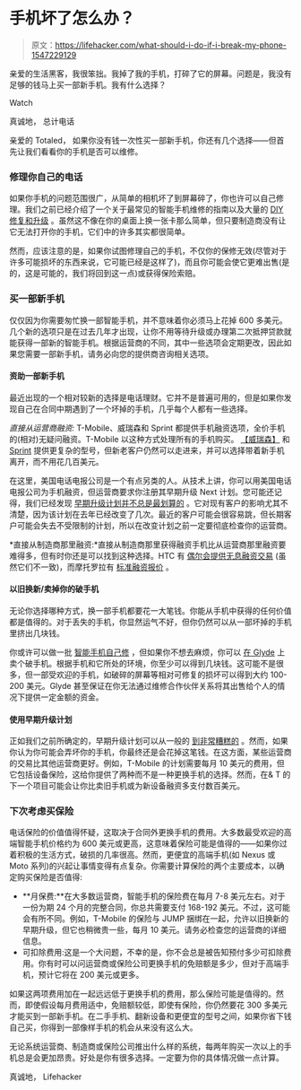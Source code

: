 # 手机坏了怎么办？

> 原文：<https://lifehacker.com/what-should-i-do-if-i-break-my-phone-1547229129>

亲爱的生活黑客，我很笨拙。我掉了我的手机，打碎了它的屏幕。问题是，我没有足够的钱马上买一部新手机。我有什么选择？

Watch

真诚地，
总计电话

亲爱的 Totaled，
如果你没有钱一次性买一部新手机，你还有几个选择——但首先让我们看看你的手机是否可以维修。

### 修理你自己的电话

如果你手机的问题范围很广，从简单的相机坏了到屏幕碎了，你也许可以自己修理。我们之前已经介绍了一个关于最常见的智能手机维修的指南以及大量的 [DIY 修复和升级](http://lifehacker.com/top-10-diy-repairs-and-upgrades-to-make-your-smartphone-5959359) 。虽然这不像在你的桌面上换一张卡那么简单，但只要制造商没有让它无法打开你的手机，它们中的许多其实都很简单。

然而，应该注意的是，如果你试图修理自己的手机，不仅你的保修无效(尽管对于许多可能损坏的东西来说，它可能已经是这样了)，而且你可能会使它更难出售(是的，这是可能的，我们将回到这一点)或获得保险索赔。

### 买一部新手机

仅仅因为你需要匆忙换一部智能手机，并不意味着你必须马上花掉 600 多美元。几个新的选项只是在过去几年才出现，让你不用等待升级或办理第二次抵押贷款就能获得一部新的智能手机。根据运营商的不同，其中一些选项会定期更改，因此如果您需要一部新手机，请务必向您的提供商咨询相关选项。

#### 资助一部新手机

最近出现的一个相对较新的选择是电话理财。它并不是普遍可用的，但是如果你发现自己在合同中期遇到了一个坏掉的手机，几乎每个人都有一些选择。

*直接从运营商融资:* T-Mobile、威瑞森和 Sprint 都提供手机融资选项，全价手机的(相对)无疑问融资。T-Mobile 以这种方式处理所有的手机购买。 [【威瑞森】](http://support.verizonwireless.com/support/faqs/FeaturesandOptionalServices/device-installment-plan.html) 和 [Sprint](http://newsroom.sprint.com/news-releases/no-more-waiting-for-a-new-phone-sprint-allows-eligible-customers-to-upgrade-their-phone-anytime-with-sprint-easy-paysm.htm?view_id=7008) 提供更复杂的型号，但新老客户仍然可以走进来，并可以选择带着新手机离开，而不用花几百美元。

在这里，美国电话电报公司是一个有点另类的人。从技术上讲，你可以用美国电话电报公司为手机融资，但运营商要求你注册其早期升级 Next 计划。您可能还记得，我们已经发现 [早期升级计划并不总是最划算的](https://lifehacker.com/are-early-upgrade-plans-worth-it-1369868915) 。它对现有客户的影响尤其不清楚，因为该计划在去年已经改变了几次。最近的客户可能会很容易跳，但长期客户可能会失去不受限制的计划，所以在改变计划之前一定要彻底检查你的运营商。

*直接从制造商那里融资:*直接从制造商那里获得融资手机比从运营商那里融资要难得多，但有时你还是可以找到这种选择。HTC 有 [偶尔会提供无息融资交易](http://www.htc.com/us/campaign/zero-down/) (虽然它们不一致)，而摩托罗拉有 [标准融资报价](https://www.motorola.com/us/motorola-finance-pdp.html) 。

#### 以旧换新/卖掉你的破手机

无论你选择哪种方式，换一部手机都要花一大笔钱。你能从手机中获得的任何价值都是值得的。对于丢失的手机，你显然运气不好，但你仍然可以从一部坏掉的手机里挤出几块钱。

你或许可以做一批 [智能手机自己修](https://lifehacker.com/the-most-common-smartphone-repairs-you-can-do-yourself-1515709328) ，但如果你不想去麻烦，你可以 [在 Glyde](http://glyde.com/sell/broken-phone) 上卖个破手机。根据手机和它所处的环境，你至少可以得到几块钱。这可能不是很多，但一部受欢迎的手机，如破碎的屏幕等相对可修复的损坏可以得到大约 100-200 美元。Glyde 甚至保证在你无法通过维修合作伙伴关系将其出售给个人的情况下提供一定金额的资金。

#### 使用早期升级计划

正如我们之前所确定的，早期升级计划可以从一般的 [到非常糟糕的](https://lifehacker.com/are-early-upgrade-plans-worth-it-1369868915) 。然而，如果你认为你可能会弄坏你的手机，你最终还是会花掉这笔钱。在这方面，某些运营商的交易比其他运营商更好。例如，T-Mobile 的计划需要每月 10 美元的费用，但它包括设备保险，这给你提供了两种而不是一种更换手机的选择。然而，在& T 的下一个项目可能会让你比卖旧手机或为新设备融资多支付数百美元。

### 下次考虑买保险

电话保险的价值值得怀疑，这取决于合同外更换手机的费用。大多数最受欢迎的高端智能手机价格约为 600 美元或更高，这意味着保险可能是值得的——如果你过着积极的生活方式，破损的几率很高。然而，更便宜的高端手机(如 Nexus 或 Moto 系列)的兴起让事情变得有点复杂。你需要计算保险的两个主要成本，以确定购买保险是否值得:

*   **月保费:**在大多数运营商，智能手机的保险费在每月 7-8 美元左右。对于一份为期 24 个月的完整合同，你总共需要支付 168-192 美元。不过，这可能会有所不同。例如，T-Mobile 的保险与 JUMP 捆绑在一起，允许以旧换新的早期升级，但它也稍微贵一些，每月 10 美元。请务必检查您的运营商的详细信息。
*   可扣除费用:这是一个大问题，不幸的是，你不会总是被告知预付多少可扣除费用。你有时可以问运营商或保险公司更换手机的免赔额是多少，但对于高端手机，预计它将在 200 美元或更多。

如果这两项费用加在一起远远低于更换手机的费用，那么保险可能是值得的。然而，即使假设每月费用适中，免赔额较低，即使有保险，你仍然要花 300 多美元才能买到一部新手机。在二手手机、翻新设备和更便宜的型号之间，如果你省下钱自己买，你得到一部像样手机的机会从来没有这么大。

无论系统运营商、制造商或保险公司推出什么样的系统，每两年购买一次以上的手机总是会更加昂贵。好处是你有很多选择。一定要为你的具体情况做一点计算。

真诚地，
Lifehacker